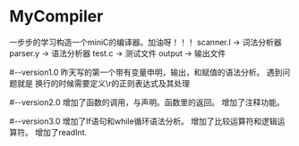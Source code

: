 # MyCompiler
一步步的学习构造一个miniC的编译器。加油呀！！！
scanner.l -> 词法分析器 
parser.y  -> 语法分析器
test.c    -> 测试文件
output	  -> 输出文件

#--version1.0
昨天写的第一个带有变量申明，输出，和赋值的语法分析。
遇到问题就是 换行的时候需要定义\r的正则表达式及其处理

#--version2.0
增加了函数的调用，与声明。函数里的返回。
增加了注释功能。

#--version3.0
增加了If语句和while循环语法分析。
增加了比较运算符和逻辑运算符。
增加了readInt.